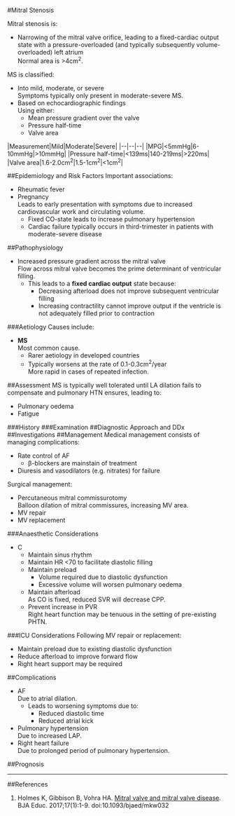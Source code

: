#Mitral Stenosis

Mitral stenosis is:
* Narrowing of the mitral valve orifice, leading to a fixed-cardiac output state with a pressure-overloaded (and typically subsequently volume-overloaded) left atrium  
Normal area is >4cm<sup>2</sup>.


MS is classified:
* Into mild, moderate, or severe  
Symptoms typically only present in moderate-severe MS.
* Based on echocardiographic findings  
Using either:
	* Mean pressure gradient over the valve
	* Pressure half-time
	* Valve area

|Measurement|Mild|Moderate|Severe|
|--|--|--|
|MPG|<5mmHg|6-10mmHg|>10mmHg|
|Pressure half-time|<139ms|140-219ms|>220ms|
|Valve area|1.6-2.0cm<sup>2</sup>|1.5-1cm<sup>2</sup>|<1cm<sup>2</sup>|


##Epidemiology and Risk Factors
Important associations:
* Rheumatic fever
* Pregnancy  
Leads to early presentation with symptoms due to increased cardiovascular work and circulating volume.
	* Fixed CO-state leads to increase pulmonary hypertension
	* Cardiac failure typically occurs in third-trimester in patients with moderate-severe disease

##Pathophysiology
* Increased pressure gradient across the mitral valve  
Flow across mitral valve becomes the prime determinant of ventricular filling.
	* This leads to a **fixed cardiac output** state because:
		* Decreasing afterload does not improve subsequent ventricular filling
		* Increasing contractility cannot improve output if the ventricle is not adequately filled prior to contraction

###Aetiology
Causes include:
* **MS**  
Most common cause.
	* Rarer aetiology in developed countries
	* Typically worsens at the rate of 0.1-0.3cm<sup>2</sup>/year  
	More rapid in cases of repeated infection.


##Assessment
MS is typically well tolerated until LA dilation fails to compensate and pulmonary HTN ensures, leading to:
* Pulmonary oedema
* Fatigue


###History
###Examination
##Diagnostic Approach and DDx
##Investigations
##Management
Medical management consists of managing complications:
* Rate control of AF
	* β-blockers are mainstain of treatment
* Diuresis and vasodilators (e.g. nitrates) for failure

Surgical management:
* Percutaneous mitral commissurotomy  
Balloon dilation of mitral commissures, increasing MV area.
* MV repair
* MV replacement

###Anaesthetic Considerations
* C
	* Maintain sinus rhythm
	* Maintain HR <70 to facilitate diastolic filling
	* Maintain preload
		* Volume required due to diastolic dysfunction
		* Excessive volume will worsen pulmonary oedema
	* Maintain afterload  
	As CO is fixed, reduced SVR will decrease CPP.
	* Prevent increase in PVR  
	Right heart function may be tenuous in the setting of pre-existing PHTN.

###ICU Considerations
Following MV repair or replacement:
* Maintain preload due to existing diastolic dysfunction
* Reduce afterload to improve forward flow
* Right heart support may be required

##Complications
* AF  
Due to atrial dilation.
	* Leads to worsening symptoms due to:
		* Reduced diastolic time
		* Reduced atrial kick
* Pulmonary hypertension  
Due to increased LAP.
* Right heart failure  
Due to prolonged period of pulmonary hypertension.


##Prognosis

---
##References
1. Holmes K, Gibbison B, Vohra HA. [Mitral valve and mitral valve disease](https://academic.oup.com/bjaed/article/17/1/1/2706111). BJA Educ. 2017;17(1):1-9. doi:10.1093/bjaed/mkw032